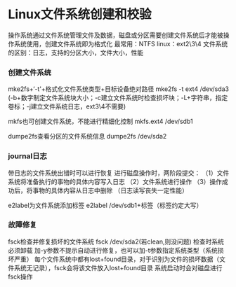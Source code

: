 # Linux文件系统创建和校验
操作系统通过文件系统管理文件及数据，磁盘或分区需要创建文件系统后才能被操作系统使用，创建文件系统即为格式化
最常用：NTFS
linux：ext2\3\4
文件系统的区别：日志，支持的分区大小，文件大小，性能
### 创建文件系统
mke2fs+‘-t'+格式化文件系统类型+目标设备绝对路径
mke2fs -t ext4 /dev/sda3 (-b+数字制定文件系统块大小；-c建立文件系统时检查损坏块；-L+字符串，指定卷标；-j建立文件系统日志，ext3\4不需要)

mkfs也可创建文件系统，不能进行精细化控制
mkfs.ext4 /dev/sdb1

dumpe2fs查看分区的文件系统信息
dumpe2fs /dev/sda2

### journal日志
带日志的文件系统出错时可以进行恢复
进行磁盘操作时，两阶段提交：
（1）文件系统将准备执行的事物的具体内容写入日志
（2）文件系统进行操作
（3）操作成功后，将事物的具体内容从日志中删除
（日志读写丧失一定性能）

e2label为文件系统添加标签
e2label /dev/sdb1+标签（标签约定大写）
### 故障修复
fsck检查并修复损坏的文件系统
fsck /dev/sda2(若clean,则没问题)
检查时系统必须卸载
加-y参数不提示自动进行修复，也可以加-t参数指定系统类型（系统损坏严重）
每个文件系统中都有lost+found目录，对于识别为文件的损坏数据（文件系统无记录），fsck会将该文件放入lost+found目录
系统启动时会对磁盘进行fsck操作